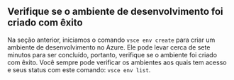 ## <a name="ensure-the-development-environment-was-successfully-created"></a>Verifique se o ambiente de desenvolvimento foi criado com êxito
Na seção anterior, iniciamos o comando `vsce env create` para criar um ambiente de desenvolvimento no Azure. Ele pode levar cerca de sete minutos para ser concluído, portanto, verifique se o ambiente foi criado com êxito. Você sempre pode verificar os ambientes aos quais tem acesso e seus status com este comando: `vsce env list`. 
